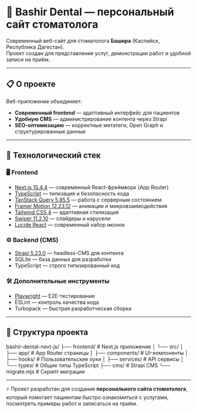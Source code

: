# 🦷 Bashir Dental — персональный сайт стоматолога  

Современный веб-сайт для стоматолога **Башира** (Каспийск, Республика Дагестан).  
Проект создан для представления услуг, демонстрации работ и удобной записи на приём.  

---

## 📋 О проекте  

Веб-приложение объединяет:  
- **Современный frontend** — адаптивный интерфейс для пациентов  
- **Удобную CMS** — администрирование контента через Strapi  
- **SEO-оптимизацию** — корректные метатеги, Open Graph и структурированные данные  

---

## 🚀 Технологический стек  

### 🖥 Frontend  
- [Next.js 15.4.4](https://nextjs.org) — современный React-фреймворк (App Router)  
- [TypeScript](https://www.typescriptlang.org) — типизация и безопасность кода  
- [TanStack Query 5.85.5](https://tanstack.com/query) — работа с серверным состоянием  
- [Framer Motion 12.23.12](https://www.framer.com/motion) — анимации и микровзаимодействия  
- [Tailwind CSS 4](https://tailwindcss.com) — адаптивная стилизация  
- [Swiper 11.2.10](https://swiperjs.com) — слайдеры и карусели  
- [Lucide React](https://lucide.dev) — современный набор иконок  

### ⚙️ Backend (CMS)  
- [Strapi 5.23.0](https://strapi.io) — headless-CMS для контента  
- SQLite — база данных для разработки  
- TypeScript — строго типизированный код  

### 🛠 Дополнительные инструменты  
- [Playwright](https://playwright.dev) — E2E-тестирование  
- ESLint — контроль качества кода  
- Turbopack — быстрая разработческая сборка  

---

## 📂 Структура проекта  

bashir-dental-next-js/
├── frontend/            # Next.js приложение
│   └── src/
│       ├── app/         # App Router страницы
│       ├── components/  # UI-компоненты
│       ├── hooks/       # Пользовательские хуки
│       ├── services/    # API сервисы
│       └── types/       # Общие типы TypeScript
├── cms/                 # Strapi CMS
└── migrate.mjs          # Скрипт миграции

---

⚡ Проект разработан для создания **персонального сайта стоматолога**, который помогает пациентам быстро ознакомиться с услугами, посмотреть примеры работ и записаться на приём.  
